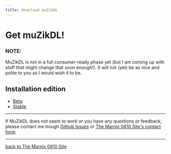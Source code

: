 ```yaml
---
title: download muZikDL
---
```




# Get muZikDL!

### NOTE:

MuZikDL  is not in a full consumer-ready phase yet (but I am coming up with  stuff that might change that soon enough!). It will not (yet) be as nice  and polite to you as I would wish it to be.

## Installation edition

- [Beta](https://marnix0810.github.io/muZikDL/get/beta)
- [Stable](https://marnix0810.github.io/muZikDL/get/stable)

---

If MuZikDL does not seem to work or you have any questions or feedback, please contact me trough [Github Issues](https://github.com/Marnix0810/muZikDL/issues/new) or [The Marnix 0810 Site's contact form](https://marnix0810.wordpress.com/contact/).

<hr><A href="https://marnix0810.wordpress.com">back to The Marnix 0810 Site</A>

